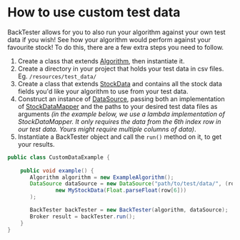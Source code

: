 # How to use custom test data

BackTester allows for you to also run your
algorithm against your own test data if you
wish! See how your algorithm would perform
against your favourite stock! To do this, 
there are a few extra steps you need to follow.

1. Create a class that extends
   [Algorithm](/src/main/java/io/github/samkelsey/backtester/algorithm/Algorithm.java),
   then instantiate it.
2. Create a directory in your project that holds 
   your test data in csv files. Eg.
   `/resources/test_data/`
3. Create a class that extends [StockData](/src/main/java/io/github/samkelsey/backtester/datasource/model/StockData.java)
   and contains all the stock data fields you'd
   like your algorithm to use from your test
   data.
4. Construct an instance of [DataSource](/src/main/java/io/github/samkelsey/backtester/datasource/DataSource.java), 
   passing both an implementation of [StockDataMapper](/src/main/java/io/github/samkelsey/backtester/datasource/model/StockDataMapper.java)
   and the paths to your desired test data
   files as arguments *(in the example below, we use
   a lambda implementation of StockDataMapper.
   It only requires the data from the 6th index
   row in our test data. Yours might require
   multiple columns of data)*.
5. Instantiate a BackTester object and call the
   `run()` method on it, to get your results.
```java
public class CustomDataExample {
    
    public void example() {
       Algorithm algorithm = new ExampleAlgorithm();
       DataSource dataSource = new DataSource("path/to/test/data/", (row) ->
               new MyStockData(Float.parseFloat(row[6]))
       );

       BackTester backTester = new BackTester(algorithm, dataSource);
       Broker result = backTester.run();
    }
}
```
